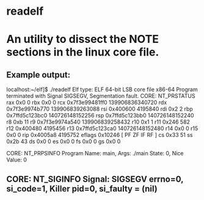 # readelf

An utility to dissect the NOTE sections in the linux core file.
==================================================================

Example output:
----------------
localhost:~/elf]$ ./readelf
Elf type: ELF 64-bit LSB core file x86-64
Program terminated with Signal SIGSEGV, Segmentation fault.
CORE:           NT_PRSTATUS
rax		0x0                   0
rbx		0x0                   0
rcx		0x7f3e99481ff0     139906836340720
rdx		0x7f3e9974b770     139906839263088
rsi		0x400600             4195840
rdi		0x2                   2
rbp		0x7ffd5c123bc0     140726148152256
rsp		0x7ffd5c123bb0     140726148152240
r8		0xb                  11
r9		0x7f3e9974a540     139906839258432
r10		0x1                   1
r11		0x246                 582
r12		0x400480             4195456
r13		0x7ffd5c123ca0     140726148152480
r14		0x0                   0
r15		0x0                   0
rip		0x4005a8             4195752
eflags		0x10246          [ PF ZF IF RF ]
cs		0x33                  51
ss		0x2b                  43
ds		0x0                   0
es		0x0                   0
fs		0x0                   0
gs		0x0                   0

CORE: NT_PRPSINFO
Program Name: main, Args: ./main
State: 0, Nice Value: 0

CORE: NT_SIGINFO
Signal:  SIGSEGV
errno=0, si_code=1, Killer pid=0, si_faulty = (nil)
--------------------------------------------------------------

